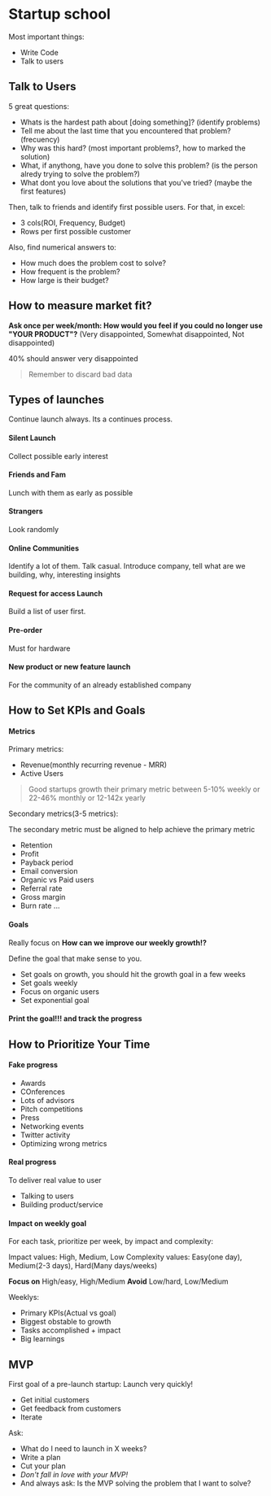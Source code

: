 # Startup school

Most important things:

- Write Code
- Talk to users

## Talk to Users

5 great questions:

- Whats is the hardest path about [doing something]? (identify problems)
- Tell me about the last time that you encountered that problem? (frecuency)
- Why was this hard? (most important problems?, how to marked the solution)
- What, if anythong, have you done to solve this problem? (is the person alredy trying to solve the problem?)
- What dont you love about the solutions that you've tried? (maybe the first features)

Then, talk to friends and identify first possible users. For that, in excel:

- 3 cols(ROI, Frequency, Budget)
- Rows per first possible customer

Also, find numerical answers to:

- How much does the problem cost to solve?
- How frequent is the problem?
- How large is their budget?

## How to measure market fit?

**Ask once per week/month: How would you feel if you could no longer use "YOUR PRODUCT"?**
(Very disappointed, Somewhat disappointed, Not disappointed)

40% should answer very disappointed

> Remember to discard bad data

## Types of launches

Continue launch always. Its a continues process.

#### Silent Launch

Collect possible early interest

#### Friends and Fam

Lunch with them as early as possible

#### Strangers

Look randomly

#### Online Communities

Identify a lot of them. Talk casual. Introduce company, tell what are we building, why, interesting insights

#### Request for access Launch

Build a list of user first.

#### Pre-order

Must for hardware

#### New product or new feature launch

For the community  of an already established company

## How to Set KPIs and Goals

#### Metrics

Primary metrics:

- Revenue(monthly recurring revenue - MRR)
- Active Users

> Good startups growth their primary metric between 5-10% weekly or 22-46% monthly or 12-142x yearly

Secondary metrics(3-5 metrics):

The secondary metric must be aligned to help achieve the primary metric

- Retention
- Profit
- Payback period
- Email conversion
- Organic vs Paid users
- Referral rate
- Gross margin
- Burn rate
...

#### Goals

Really focus on **How can we improve our weekly growth!?**

Define the goal that make sense to you.

- Set goals on growth, you should hit the growth goal in a few weeks
- Set goals weekly
- Focus on organic users
- Set exponential goal

#### Print the goal!!! and track the progress

## How to Prioritize Your Time

#### Fake progress

- Awards
- COnferences
- Lots of advisors
- Pitch competitions
- Press
- Networking events
- Twitter activity
- Optimizing wrong metrics

#### Real progress

To deliver real value to user

- Talking to users
- Building product/service

#### Impact on weekly goal

For each task, prioritize per week, by impact and complexity:

Impact values: High, Medium, Low
Complexity values: Easy(one day), Medium(2-3 days), Hard(Many days/weeks)

**Focus on** High/easy, High/Medium
**Avoid** Low/hard, Low/Medium

Weeklys:

- Primary KPIs(Actual vs goal)
- Biggest obstable to growth
- Tasks accomplished + impact
- Big learnings

## MVP

First goal of a pre-launch startup: Launch very quickly!

- Get initial customers
- Get feedback from customers
- Iterate

Ask:

- What do I need to launch in X weeks?
- Write a plan
- Cut your plan
- *Don't fall in love with your MVP!*
- And always ask: Is the MVP solving the problem that I want to solve?
